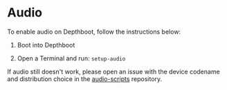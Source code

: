 # Audio

To enable audio on Depthboot, follow the instructions below:

1. Boot into Depthboot

2. Open a Terminal and run: `setup-audio`

If audio still doesn't work, please open an issue with the device codename and distribution choice
in the [audio-scripts](https://github.com/eupnea-project/audio-scripts/issues) repository.
